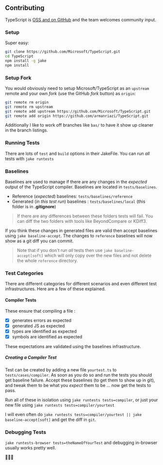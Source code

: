 ## Contributing

TypeScript is [OSS and on GitHub](https://github.com/Microsoft/TypeScript) and the team welcomes community input.

### Setup
Super easy:

```bash
git clone https://github.com/Microsoft/TypeScript.git
cd TypeScript
npm install -g jake
npm install
```

### Setup Fork
You would obviously need to setup Microsoft/TypeScript as an `upstream` remote and your own *fork* (use the GitHub *fork* button) as `origin`:

```bash
git remote rm origin
git remote rm upstream
git remote add upstream https://github.com/Microsoft/TypeScript.git
git remote add origin https://github.com/armanriazi/TypeScript.git
```
Additionally I like to work off branches like `bas/` to have it show up cleaner in the branch listings.

### Running Tests
There are lots of `test` and `build` options in their JakeFile. You can run *all* tests with `jake runtests`

### Baselines
Baselines are used to manage if there are any changes in the *expected* output of the TypeScript compiler. Baselines are located in `tests/baselines`.

* Reference (*expected*) baselines: `tests/baselines/reference`
* Generated (*in this test run*) baselines : `tests/baselines/local` (this folder is in **.gitignore**)

> If there are any differences between these folders tests will fail. You can diff the two folders with tools like BeyondCompare or KDiff3.

If you think these changes in generated files are valid then accept baselines using `jake baseline-accept`. The changes to `reference` baselines will now show as a git diff you can commit.

> Note that if you don't run *all* tests then use `jake baseline-accept[soft]` which will only copy over the new files and not delete the whole `reference` directory.

### Test Categories

There are different categories for different scenarios and even different test infrastructures. Here are a few of these explained.

#### Compiler Tests

These ensure that compiling a file :

- [x] generates errors as expected
- [x] generated JS as expected
- [x] types are identified as expected
- [x] symbols are identified as expected

These expectations are validated using the baselines infrastructure.

##### Creating a Compiler Test
Test can be created by adding a new file `yourtest.ts` to `tests/cases/compiler`. As soon as you do so and run the tests you should get baseline failure. Accept these baselines (to get them to show up in git), and tweak them to be what you *expect* them to be ... now get the tests to pass.

Run all of these in isolation using `jake runtests tests=compiler`, or just your new file using `jake runtests tests=compiler/yourtest`

I will even often do `jake runtests tests=compiler/yourtest || jake baseline-accept[soft]` and get the diff in `git`.

### Debugging Tests

`jake runtests-browser tests=theNameOfYourTest` and debugging in-browser usually works pretty well.

🌹🌹🌹
